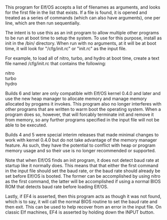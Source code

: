 This program for Elf/OS accepts a list of filenames as arguments, and looks for the first file in the list that exists. If a file is found, it is opened and treated as a series of commands (which can also have arguments), one per line, which are then run sequentially. 

The intent is to use this as an init program to allow multiple other programs to be run at boot time to setup the system. To use for this purpose, install as init in the /bin/ directory. When run with no arguments, at it will be at boot time, it will look for "/cfg/init.rc" or "init.rc" as the input file.

For example, to load all of nitro, turbo, and hydro at boot time, create a text file named /cfg/init.rc that contains the following:

nitro  
turbo  
hydro  

Builds 6 and later are only compatible with Elf/OS kernel 0.4.0 and later and use the new heap manager to allocate memory and manage memory allocated by progams it invokes. This program also no longer interferes with other programs that are written to warm boot the operating system. When a program does so, however, that will forcably terminate init and remove it from memory, so any further programs specified in the input file will not be able to be executed.

Builds 4 and 5 were special interim releases that made minimal changes to work with kernel 0.4.0 but do not take advantage of the memory manager feature. As such, they have the potential to conflict with heap or program memory usage and so their use is no longer recommended or supported.

Note that when Elf/OS finds an init program, it does not detect baud rate at startup like it normally does. This means that that either the first command in the input file should set the baud rate, or the baud rate should already be set before Elf/OS is booted. The former can be accomplished by using nitro as the first command, the latter will be accomplished if using a normal BIOS ROM that detects baud rate before loading Elf/OS.

Lastly, if EF4 is asserted, then this program acts as though it was not found, which is to say, it will call the normal BIOS routine to set the baud rate and then exit. This can be used to help recover from an error in the input file. On classic Elf machines, EF4 is asserted by holding down the INPUT button.

